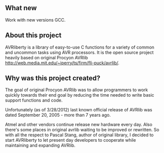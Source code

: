 ## What new

Work with new versions GCC.

## About this project

AVRliberty is a library of easy-to-use C functions for a variety of common and
uncommon tasks using AVR processors. It is the open source project heavily based
on original Procyon AVRlib
http://web.media.mit.edu/~iperry/ts/firm/fli-puck/avrlib/.

## Why was this project created?

The goal of original Procyon AVRlib was to allow programmers to work quickly
towards their end goal by reducing the time needed to write basic support
functions and code.

Unfortunately (as of 3/28/2012) last known official release of AVRlib was dated
September 20, 2005 - more than 7 years ago.

Atmel and other vendors continue release new hardware every day. Also there's
some places in original avrlib waiting to be improved or rewritten. So with all
the respect to Pascal Stang, author of original library, I decided to start
AVRliberty to let present day developers to cooperate while maintaining and
expanding AVRlib.
